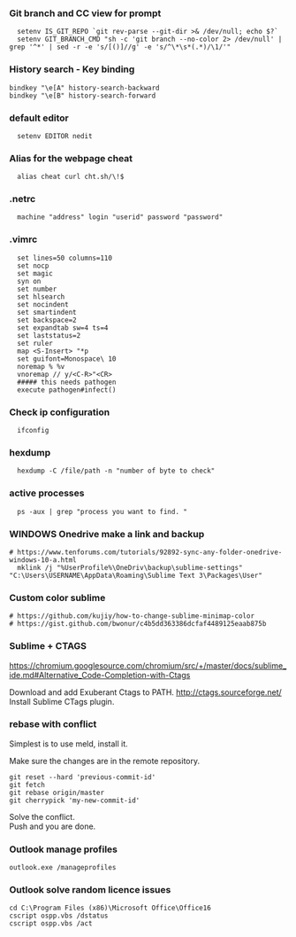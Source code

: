 ### Git branch and CC view for prompt
```
  setenv IS_GIT_REPO `git rev-parse --git-dir >& /dev/null; echo $?`   
  setenv GIT_BRANCH_CMD "sh -c 'git branch --no-color 2> /dev/null' | grep '^*' | sed -r -e 's/[()]//g' -e 's/^\*\s*(.*)/\1/'"  
```
### History search - Key binding
```
bindkey "\e[A" history-search-backward  
bindkey "\e[B" history-search-forward
```  

### default editor
```
  setenv EDITOR nedit
```
### Alias for the webpage cheat
```
  alias cheat curl cht.sh/\!$
```

### .netrc
```
  machine "address" login "userid" password "password"
```

### .vimrc
```
  set lines=50 columns=110  
  set nocp  
  set magic  
  syn on  
  set number  
  set hlsearch  
  set nocindent  
  set smartindent  
  set backspace=2  
  set expandtab sw=4 ts=4  
  set laststatus=2  
  set ruler  
  map <S-Insert> "*p  
  set guifont=Monospace\ 10  
  noremap % %v  
  vnoremap // y/<C-R>"<CR>  
  ##### this needs pathogen  
  execute pathogen#infect()  
```

### Check ip configuration
```
  ifconfig
```

### hexdump
```
  hexdump -C /file/path -n "number of byte to check"
```
### active processes
```
  ps -aux | grep "process you want to find. "
```
### WINDOWS Onedrive make a link and backup
```
# https://www.tenforums.com/tutorials/92892-sync-any-folder-onedrive-windows-10-a.html  
  mklink /j "%UserProfile%\OneDriv\backup\sublime-settings" "C:\Users\USERNAME\AppData\Roaming\Sublime Text 3\Packages\User"
```
### Custom color sublime  
```
# https://github.com/kujiy/how-to-change-sublime-minimap-color     
# https://gist.github.com/bwonur/c4b5dd363386dcfaf4489125eaab875b  
```

### Sublime + CTAGS
https://chromium.googlesource.com/chromium/src/+/master/docs/sublime_ide.md#Alternative_Code-Completion-with-Ctags

Download and add Exuberant Ctags to PATH. http://ctags.sourceforge.net/
Install Sublime CTags plugin.

### rebase with conflict
Simplest is to use meld, install it.

Make sure the changes are in the remote repository.   
```
git reset --hard 'previous-commit-id'
git fetch
git rebase origin/master
git cherrypick 'my-new-commit-id'
```
Solve the conflict.   
Push and you are done. 

### Outlook manage profiles
```
outlook.exe /manageprofiles
```
### Outlook solve random licence issues
```
cd C:\Program Files (x86)\Microsoft Office\Office16
cscript ospp.vbs /dstatus    
cscript ospp.vbs /act
```


